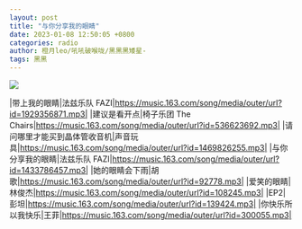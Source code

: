 ```yaml
---
layout: post
title: "与你分享我的眼睛"
date: 2023-01-08 12:50:05 +0800
categories: radio
author: 橙月leo/吼吼破喉咙/黑黑黑矮星-
tags: 黑黑
---
```

![]({{site.baseurl}}/images/cover_20230108.jpg)

|带上我的眼睛|法兹乐队 FAZI|https://music.163.com/song/media/outer/url?id=1929356871.mp3|
|建议是看开点|椅子乐团 The Chairs|https://music.163.com/song/media/outer/url?id=536623692.mp3|
|请问哪里才能买到晶体管收音机|声音玩具|https://music.163.com/song/media/outer/url?id=1469826255.mp3|
|与你分享我的眼睛|法兹乐队 FAZI|https://music.163.com/song/media/outer/url?id=1433786457.mp3|
|她的眼睛会下雨|胡歌|https://music.163.com/song/media/outer/url?id=92778.mp3|
|爱笑的眼睛|林俊杰|https://music.163.com/song/media/outer/url?id=108245.mp3|
|EP2|彭坦|https://music.163.com/song/media/outer/url?id=139424.mp3|
|你快乐所以我快乐|王菲|https://music.163.com/song/media/outer/url?id=300055.mp3|


